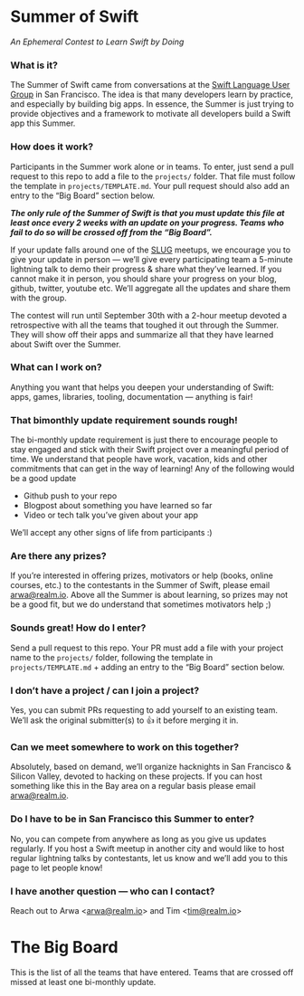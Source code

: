 Summer of Swift
===============

_An Ephemeral Contest to Learn Swift by Doing_


### What is it?

The Summer of Swift came from conversations at the [Swift Language User Group](http://www.meetup.com/swift-language) in San Francisco. The idea is that many developers learn by practice, and especially by building big apps. In essence, the Summer is just trying to provide objectives and a framework to motivate all developers build a Swift app this Summer.


### How does it work?

Participants in the Summer work alone or in teams. To enter, just send a pull request to this repo to add a file to the `projects/` folder. That file must follow the template in `projects/TEMPLATE.md`. Your pull request should also add an entry to the “Big Board” section below.

**_The only rule of the Summer of Swift is that you must update this file at least once every 2 weeks with an update on your progress. Teams who fail to do so will be crossed off from the “Big Board”._**

If your update falls around one of the [SLUG](http://www.meetup.com/swift-language) meetups, we encourage you to give your update in person — we’ll give every participating team a 5-minute lightning talk to demo their progress & share what they’ve learned. If you cannot make it in person, you should share your progress on your blog, github, twitter, youtube etc. We’ll aggregate all the updates and share them with the group.

The contest will run until September 30th with a 2-hour meetup devoted a retrospective with all the teams that toughed it out through the Summer. They will show off their apps and summarize all that they have learned about Swift over the Summer.

### What can I work on?

Anything you want that helps you deepen your understanding of Swift: apps, games, libraries, tooling, documentation — anything is fair!

### That bimonthly update requirement sounds rough!

The bi-monthly update requirement is just there to encourage people to stay engaged and stick with their Swift project over a meaningful period of time. We understand that people have work, vacation, kids and other commitments that can get in the way of learning! Any of the following would be a good update
- Github push to your repo
- Blogpost about something you have learned so far
- Video or tech talk you’ve given about your app

We’ll accept any other signs of life from participants :)

### Are there any prizes?

If you’re interested in offering prizes, motivators or help (books, online courses, etc.) to the contestants in the Summer of Swift, please email arwa@realm.io. Above all the Summer is about learning, so prizes may not be a good fit, but we do understand that sometimes motivators help ;)

### Sounds great! How do I enter?

Send a pull request to this repo. Your PR must add a file with your project name to the `projects/` folder, following the template in `projects/TEMPLATE.md` + adding an entry to the “Big Board” section below.

### I don’t have a project / can I join a project?

Yes, you can submit PRs requesting to add yourself to an existing team. We’ll ask the original submitter(s) to :+1: it before merging it in.

### Can we meet somewhere to work on this together?

Absolutely, based on demand, we’ll organize hacknights in San Francisco & Silicon Valley, devoted to hacking on these projects. If you can host something like this in the Bay area on a regular basis please email arwa@realm.io.

### Do I have to be in San Francisco this Summer to enter?

No, you can compete from anywhere as long as you give us updates regularly. If you host a Swift meetup in another city and would like to host regular lightning talks by contestants, let us know and we’ll add you to this page to let people know!

### I have another question — who can I contact?

Reach out to Arwa \<arwa@realm.io\> and Tim \<tim@realm.io\>

# The Big Board

This is the list of all the teams that have entered. Teams that are crossed off missed at least one bi-monthly update.

